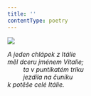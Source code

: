 ```yaml
---
title: ''
contentType: poetry
---
```


<section>

![](../Images/112.jpg)

_A jeden chlápek z Itálie  
měl dceru jménem Vitalie;  
         ta v puntíkatém triku  
         jezdila na čuníku  
k potěše celé Itálie._

</section>
